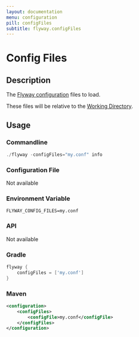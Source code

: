 ```yaml
---
layout: documentation
menu: configuration
pill: configFiles
subtitle: flyway.configFiles
---
```


# Config Files

## Description
The [Flyway configuration](/documentation/configuration/configfile) files to load.

These files will be relative to the [Working Directory](/documentation/configuration/parameters/workingDirectory).

## Usage

### Commandline
```powershell
./flyway -configFiles="my.conf" info
```

### Configuration File
Not available

### Environment Variable
```properties
FLYWAY_CONFIG_FILES=my.conf
```

### API
Not available

### Gradle
```groovy
flyway {
    configFiles = ['my.conf']
}
```

### Maven
```xml
<configuration>
    <configFiles>
        <configFile>my.conf</configFile>
    </configFiles>
</configuration>
```